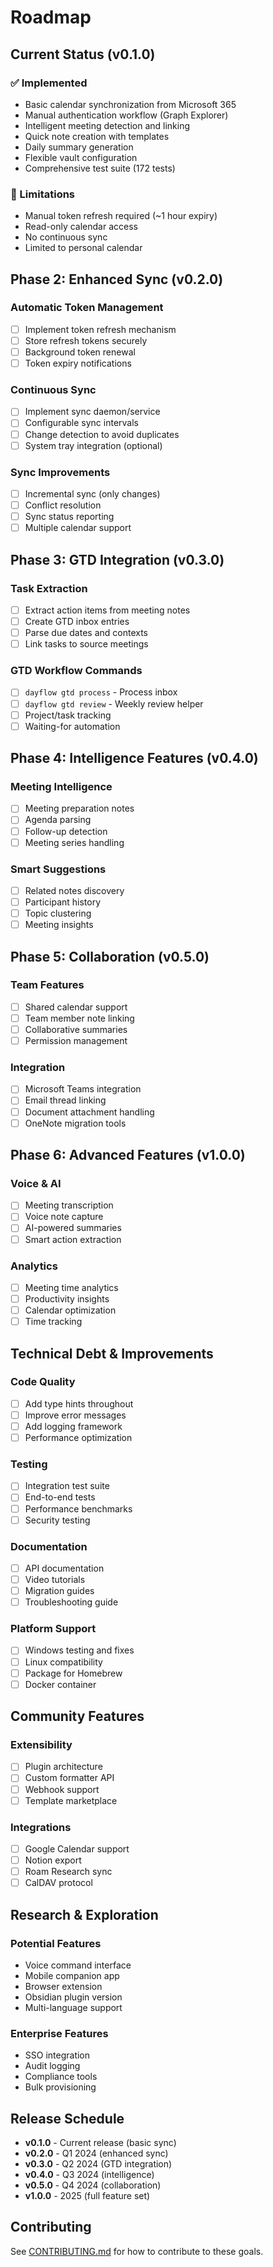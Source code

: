 # Roadmap

## Current Status (v0.1.0)

### ✅ Implemented
- Basic calendar synchronization from Microsoft 365
- Manual authentication workflow (Graph Explorer)
- Intelligent meeting detection and linking
- Quick note creation with templates
- Daily summary generation
- Flexible vault configuration
- Comprehensive test suite (172 tests)

### 🚧 Limitations
- Manual token refresh required (~1 hour expiry)
- Read-only calendar access
- No continuous sync
- Limited to personal calendar

## Phase 2: Enhanced Sync (v0.2.0)

### Automatic Token Management
- [ ] Implement token refresh mechanism
- [ ] Store refresh tokens securely
- [ ] Background token renewal
- [ ] Token expiry notifications

### Continuous Sync
- [ ] Implement sync daemon/service
- [ ] Configurable sync intervals
- [ ] Change detection to avoid duplicates
- [ ] System tray integration (optional)

### Sync Improvements
- [ ] Incremental sync (only changes)
- [ ] Conflict resolution
- [ ] Sync status reporting
- [ ] Multiple calendar support

## Phase 3: GTD Integration (v0.3.0)

### Task Extraction
- [ ] Extract action items from meeting notes
- [ ] Create GTD inbox entries
- [ ] Parse due dates and contexts
- [ ] Link tasks to source meetings

### GTD Workflow Commands
- [ ] `dayflow gtd process` - Process inbox
- [ ] `dayflow gtd review` - Weekly review helper
- [ ] Project/task tracking
- [ ] Waiting-for automation

## Phase 4: Intelligence Features (v0.4.0)

### Meeting Intelligence
- [ ] Meeting preparation notes
- [ ] Agenda parsing
- [ ] Follow-up detection
- [ ] Meeting series handling

### Smart Suggestions
- [ ] Related notes discovery
- [ ] Participant history
- [ ] Topic clustering
- [ ] Meeting insights

## Phase 5: Collaboration (v0.5.0)

### Team Features
- [ ] Shared calendar support
- [ ] Team member note linking
- [ ] Collaborative summaries
- [ ] Permission management

### Integration
- [ ] Microsoft Teams integration
- [ ] Email thread linking
- [ ] Document attachment handling
- [ ] OneNote migration tools

## Phase 6: Advanced Features (v1.0.0)

### Voice & AI
- [ ] Meeting transcription
- [ ] Voice note capture
- [ ] AI-powered summaries
- [ ] Smart action extraction

### Analytics
- [ ] Meeting time analytics
- [ ] Productivity insights
- [ ] Calendar optimization
- [ ] Time tracking

## Technical Debt & Improvements

### Code Quality
- [ ] Add type hints throughout
- [ ] Improve error messages
- [ ] Add logging framework
- [ ] Performance optimization

### Testing
- [ ] Integration test suite
- [ ] End-to-end tests
- [ ] Performance benchmarks
- [ ] Security testing

### Documentation
- [ ] API documentation
- [ ] Video tutorials
- [ ] Migration guides
- [ ] Troubleshooting guide

### Platform Support
- [ ] Windows testing and fixes
- [ ] Linux compatibility
- [ ] Package for Homebrew
- [ ] Docker container

## Community Features

### Extensibility
- [ ] Plugin architecture
- [ ] Custom formatter API
- [ ] Webhook support
- [ ] Template marketplace

### Integrations
- [ ] Google Calendar support
- [ ] Notion export
- [ ] Roam Research sync
- [ ] CalDAV protocol

## Research & Exploration

### Potential Features
- Voice command interface
- Mobile companion app
- Browser extension
- Obsidian plugin version
- Multi-language support

### Enterprise Features
- SSO integration
- Audit logging
- Compliance tools
- Bulk provisioning

## Release Schedule

- **v0.1.0** - Current release (basic sync)
- **v0.2.0** - Q1 2024 (enhanced sync)
- **v0.3.0** - Q2 2024 (GTD integration)
- **v0.4.0** - Q3 2024 (intelligence)
- **v0.5.0** - Q4 2024 (collaboration)
- **v1.0.0** - 2025 (full feature set)

## Contributing

See [CONTRIBUTING.md](CONTRIBUTING.md) for how to contribute to these goals.

